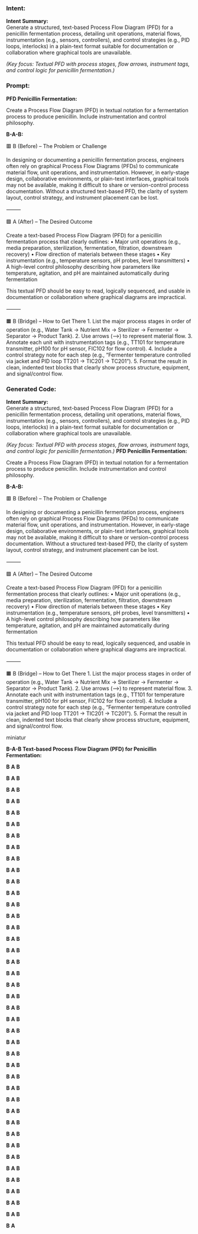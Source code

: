 ### Intent:
**Intent Summary:**  
Generate a structured, text-based Process Flow Diagram (PFD) for a penicillin fermentation process, detailing unit operations, material flows, instrumentation (e.g., sensors, controllers), and control strategies (e.g., PID loops, interlocks) in a plain-text format suitable for documentation or collaboration where graphical tools are unavailable.  

*(Key focus: Textual PFD with process stages, flow arrows, instrument tags, and control logic for penicillin fermentation.)*

### Prompt:
**PFD Penicillin Fermentation:**

Create a Process Flow Diagram (PFD) in textual notation for a fermentation process to produce penicillin. Include instrumentation and control philosophy.

**B-A-B:**

🟥 B (Before) – The Problem or Challenge

In designing or documenting a penicillin fermentation process, engineers often rely on graphical Process Flow Diagrams (PFDs) to communicate material flow, unit operations, and instrumentation. However, in early-stage design, collaborative environments, or plain-text interfaces, graphical tools may not be available, making it difficult to share or version-control process documentation. Without a structured text-based PFD, the clarity of system layout, control strategy, and instrument placement can be lost.

⸻

🟩 A (After) – The Desired Outcome

Create a text-based Process Flow Diagram (PFD) for a penicillin fermentation process that clearly outlines:
	•	Major unit operations (e.g., media preparation, sterilization, fermentation, filtration, downstream recovery)
	•	Flow direction of materials between these stages
	•	Key instrumentation (e.g., temperature sensors, pH probes, level transmitters)
	•	A high-level control philosophy describing how parameters like temperature, agitation, and pH are maintained automatically during fermentation

This textual PFD should be easy to read, logically sequenced, and usable in documentation or collaboration where graphical diagrams are impractical.

⸻

🟧 B (Bridge) – How to Get There
	1.	List the major process stages in order of operation (e.g., Water Tank → Nutrient Mix → Sterilizer → Fermenter → Separator → Product Tank).
	2.	Use arrows (-->) to represent material flow.
	3.	Annotate each unit with instrumentation tags (e.g., TT101 for temperature transmitter, pH100 for pH sensor, FIC102 for flow control).
	4.	Include a control strategy note for each step (e.g., “Fermenter temperature controlled via jacket and PID loop TT201 → TIC201 → TC201”).
	5.	Format the result in clean, indented text blocks that clearly show process structure, equipment, and signal/control flow.

### Generated Code:
**Intent Summary:**  
Generate a structured, text-based Process Flow Diagram (PFD) for a penicillin fermentation process, detailing unit operations, material flows, instrumentation (e.g., sensors, controllers), and control strategies (e.g., PID loops, interlocks) in a plain-text format suitable for documentation or collaboration where graphical tools are unavailable.  

*(Key focus: Textual PFD with process stages, flow arrows, instrument tags, and control logic for penicillin fermentation.)*
**PFD Penicillin Fermentation:**

Create a Process Flow Diagram (PFD) in textual notation for a fermentation process to produce penicillin. Include instrumentation and control philosophy.

**B-A-B:**

🟥 B (Before) – The Problem or Challenge

In designing or documenting a penicillin fermentation process, engineers often rely on graphical Process Flow Diagrams (PFDs) to communicate material flow, unit operations, and instrumentation. However, in early-stage design, collaborative environments, or plain-text interfaces, graphical tools may not be available, making it difficult to share or version-control process documentation. Without a structured text-based PFD, the clarity of system layout, control strategy, and instrument placement can be lost.

⸻

🟩 A (After) – The Desired Outcome

Create a text-based Process Flow Diagram (PFD) for a penicillin fermentation process that clearly outlines:
	•	Major unit operations (e.g., media preparation, sterilization, fermentation, filtration, downstream recovery)
	•	Flow direction of materials between these stages
	•	Key instrumentation (e.g., temperature sensors, pH probes, level transmitters)
	•	A high-level control philosophy describing how parameters like temperature, agitation, and pH are maintained automatically during fermentation

This textual PFD should be easy to read, logically sequenced, and usable in documentation or collaboration where graphical diagrams are impractical.

⸻

🟧 B (Bridge) – How to Get There
	1.	List the major process stages in order of operation (e.g., Water Tank → Nutrient Mix → Sterilizer → Fermenter → Separator → Product Tank).
	2.	Use arrows (-->) to represent material flow.
	3.	Annotate each unit with instrumentation tags (e.g., TT101 for temperature transmitter, pH100 for pH sensor, FIC102 for flow control).
	4.	Include a control strategy note for each step (e.g., “Fermenter temperature controlled via jacket and PID loop TT201 → TIC201 → TC201”).
	5.	Format the result in clean, indented text blocks that clearly show process structure, equipment, and signal/control flow.

 miniatur

**B-A-B Text-based Process Flow Diagram (PFD) for Penicillin Fermentation:**

**B**
**A**
**B**

**B**
**A**
**B**

**B**
**A**
**B**

**B**
**A**
**B**

**B**
**A**
**B**

**B**
**A**
**B**

**B**
**A**
**B**

**B**
**A**
**B**

**B**
**A**
**B**

**B**
**A**
**B**

**B**
**A**
**B**

**B**
**A**
**B**

**B**
**A**
**B**

**B**
**A**
**B**

**B**
**A**
**B**

**B**
**A**
**B**

**B**
**A**
**B**

**B**
**A**
**B**

**B**
**A**
**B**

**B**
**A**
**B**

**B**
**A**
**B**

**B**
**A**
**B**

**B**
**A**
**B**

**B**
**A**
**B**

**B**
**A**
**B**

**B**
**A**
**B**

**B**
**A**
**B**

**B**
**A**
**B**

**B**
**A**
**B**

**B**
**A**
**B**

**B**
**A**
**B**

**B**
**A**
**B**

**B**
**A**
**B**

**B**
**A**
**B**

**B**
**A**
**B**

**B**
**A**
**B**

**B**
**A**
**B**

**B**
**A**
**B**

**B**
**A**
**B**

**B**
**A**
**B**

**B**
**A**
